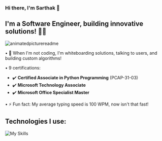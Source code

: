### Hi there, I'm Sarthak :wave:

## I'm a Software Engineer, building innovative solutions! 👨‍💻

<!-- ![gsarthakdevimg](https://github.com/gsarthakdev/gsarthakdev/assets/63082917/e207e840-b580-4015-93f4-502756f9d21d) -->
<!--![animatedpicture](https://github.com/gsarthakdev/gsarthakdev/assets/63082917/abe11f9d-1a91-4a51-b9ba-c0fd07020f2d) -->
![animatedpicturereadme](https://github.com/gsarthakdev/gsarthakdev/assets/63082917/01cd1ff1-24be-4ad2-81fc-557f47a91034)

• 🔭 When I'm not coding, I'm whiteboarding solutions, talking to users, and building custom algorithms!

• 9 certifications:
  - ✔️ **Certified Associate in Python Programming** (PCAP-31-03)
  - ✔️ **Microsoft Technology Associate**
  - ✔️ **Microsoft Office Specialist Master**

• ⚡ Fun fact: My average typing speed is 100 WPM, now isn't that fast!

## Technologies I use:
![My Skills](https://skillicons.dev/icons?i=js,react,aws,firebase,vscode,py,redux,idea,java,linux,ts,gcp&perline=6)




<!--
**gsarthakdev/gsarthakdev** is a ✨ _special_ ✨ repository because its `README.md` (this file) appears on your GitHub profile.

Here are some ideas to get you started:

- 🔭 I’m currently working on ...
- 🌱 I’m currently learning ...
- 👯 I’m looking to collaborate on ...
- 🤔 I’m looking for help with ...
- 💬 Ask me about ...
- 📫 How to reach me: ...
- 😄 Pronouns: ...
- ⚡ Fun fact: ...
🌱 I’m currently learning React Native, Google Firebase, JavaScript
-->
